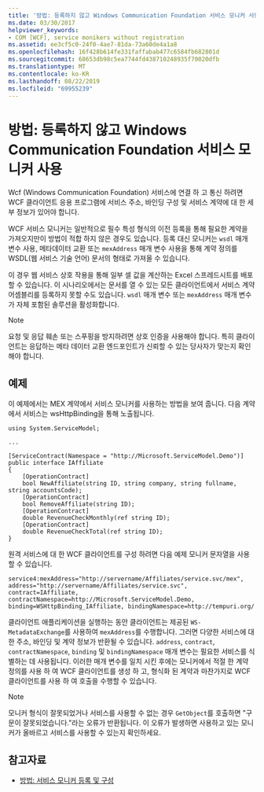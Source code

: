 ```yaml
---
title: '방법: 등록하지 않고 Windows Communication Foundation 서비스 모니커 사용'
ms.date: 03/30/2017
helpviewer_keywords:
- COM [WCF], service monikers without registration
ms.assetid: ee3cf5c0-24f0-4ae7-81da-73a60de4a1a8
ms.openlocfilehash: 16f428b614fe331faffabab477c6584fb682801d
ms.sourcegitcommit: 68653db98c5ea7744fd438710248935f70020dfb
ms.translationtype: MT
ms.contentlocale: ko-KR
ms.lasthandoff: 08/22/2019
ms.locfileid: "69955239"
---
```

# <a name="how-to-use-the-windows-communication-foundation-service-moniker-without-registration"></a>방법: 등록하지 않고 Windows Communication Foundation 서비스 모니커 사용
Wcf (Windows Communication Foundation) 서비스에 연결 하 고 통신 하려면 WCF 클라이언트 응용 프로그램에 서비스 주소, 바인딩 구성 및 서비스 계약에 대 한 세부 정보가 있어야 합니다.  
  
 WCF 서비스 모니커는 일반적으로 필수 특성 형식의 이전 등록을 통해 필요한 계약을 가져오지만이 방법이 적합 하지 않은 경우도 있습니다. 등록 대신 모니커는 `wsdl` 매개 변수 사용, 메타데이터 교환 또는 `mexAddress` 매개 변수 사용을 통해 계약 정의를 WSDL(웹 서비스 기술 언어) 문서의 형태로 가져올 수 있습니다.  
  
 이 경우 웹 서비스 상호 작용을 통해 일부 셀 값을 계산하는 Excel 스프레드시트를 배포할 수 있습니다. 이 시나리오에서는 문서를 열 수 있는 모든 클라이언트에서 서비스 계약 어셈블리를 등록하지 못할 수도 있습니다. `wsdl` 매개 변수 또는 `mexAddress` 매개 변수가 자체 포함된 솔루션을 활성화합니다.  
  
> [!NOTE]
> 요청 및 응답 훼손 또는 스푸핑을 방지하려면 상호 인증을 사용해야 합니다. 특히 클라이언트는 응답하는 메타 데이터 교환 엔드포인트가 신뢰할 수 있는 당사자가 맞는지 확인해야 합니다.  
  
## <a name="example"></a>예제  
 이 예제에서는 MEX 계약에서 서비스 모니커를 사용하는 방법을 보여 줍니다. 다음 계약에서 서비스는 wsHttpBinding을 통해 노출됩니다.  
  
```  
using System.ServiceModel;  
  
...  
  
[ServiceContract(Namespace = "http://Microsoft.ServiceModel.Demo")]  
public interface IAffiliate  
{  
    [OperationContract]  
    bool NewAffiliate(string ID, string company, string fullname, string accountsCode);  
    [OperationContract]  
    bool RemoveAffiliate(string ID);  
    [OperationContract]  
    double RevenueCheckMonthly(ref string ID);  
    [OperationContract]  
    double RevenueCheckTotal(ref string ID);  
}  
```  
  
 원격 서비스에 대 한 WCF 클라이언트를 구성 하려면 다음 예제 모니커 문자열을 사용할 수 있습니다.  
  
```  
service4:mexAddress="http://servername/Affiliates/service.svc/mex",  
address="http://servername/Affiliates/service.svc",  
contract=IAffiliate, contractNamespace=http://Microsoft.ServiceModel.Demo,  
binding=WSHttpBinding_IAffiliate, bindingNamespace=http://tempuri.org/  
```  
  
 클라이언트 애플리케이션을 실행하는 동안 클라이언트는 제공된 `WS-MetadataExchange`를 사용하여 `mexAddress`를 수행합니다. 그러면 다양한 서비스에 대한 주소, 바인딩 및 계약 정보가 반환될 수 있습니다. `address`, `contract`, `contractNamespace`, `binding` 및 `bindingNamespace` 매개 변수는 필요한 서비스를 식별하는 데 사용됩니다. 이러한 매개 변수를 일치 시킨 후에는 모니커에서 적절 한 계약 정의를 사용 하 여 WCF 클라이언트를 생성 하 고, 형식화 된 계약과 마찬가지로 WCF 클라이언트를 사용 하 여 호출을 수행할 수 있습니다.  
  
> [!NOTE]
> 모니커 형식이 잘못되었거나 서비스를 사용할 수 없는 경우 `GetObject`를 호출하면 "구문이 잘못되었습니다."라는 오류가 반환됩니다. 이 오류가 발생하면 사용하고 있는 모니커가 올바르고 서비스를 사용할 수 있는지 확인하세요.  
  
## <a name="see-also"></a>참고자료

- [방법: 서비스 모니커 등록 및 구성](../../../../docs/framework/wcf/feature-details/how-to-register-and-configure-a-service-moniker.md)
